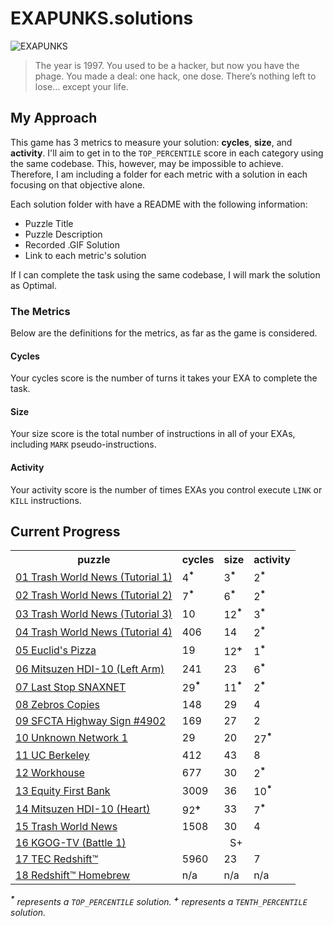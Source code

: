 # EXAPUNKS.solutions

![EXAPUNKS][logo]

[logo]: https://i.imgur.com/EZmGB2p.png "EXAPUNKS"

> The year is 1997. You used to be a hacker, but now you have the phage. You made a deal: one hack, one dose. There’s nothing left to lose… except your life.

## My Approach

This game has 3 metrics to measure your solution: **cycles**, **size**, and **activity**. I'll aim to get in to the `TOP_PERCENTILE` score in each category using the same codebase. This, however, may be impossible to achieve. Therefore, I am including a folder for each metric with a solution in each focusing on that objective alone.

Each solution folder with have a README with the following information:

-   Puzzle Title
-   Puzzle Description
-   Recorded .GIF Solution
-   Link to each metric's solution

If I can complete the task using the same codebase, I will mark the solution as Optimal.

### The Metrics

Below are the definitions for the metrics, as far as the game is considered.

#### Cycles

Your cycles score is the number of turns it takes your EXA to complete the task.

#### Size

Your size score is the total number of instructions in all of your EXAs, including `MARK` pseudo-instructions.

#### Activity

Your activity score is the number of times EXAs you control execute `LINK` or `KILL` instructions.

## Current Progress

<table>
	<tr>
		<th>puzzle</th>
		<th>cycles</th>
		<th>size</th>
		<th>activity</th>
	</tr>
	<tr>
		<td><a href="01%20Trash%20World%20News%20%28Tutorial%201%29/">01 Trash World News (Tutorial 1)</a></td>
		<td>4<sup><strong>*</strong></sup></td>
		<td>3<sup><strong>*</strong></sup></td>
		<td>2<sup><strong>*</strong></sup></td>
	</tr>
	<tr>
		<td><a href="02%20Trash%20World%20News%20%28Tutorial%202%29/">02 Trash World News (Tutorial 2)</a></td>
		<td>7<sup><strong>*</strong></sup></td>
		<td>6<sup><strong>*</strong></sup></td>
		<td>2<sup><strong>*</strong></sup></td>
	</tr>
	<tr>
		<td><a href="03%20Trash%20World%20News%20%28Tutorial%203%29/">03 Trash World News (Tutorial 3)</a></td>
		<td>10</td>
		<td>12<sup><strong>*</strong></sup></td>
		<td>3<sup><strong>*</strong></sup></td>
	</tr>
	<tr>
		<td><a href="04%20Trash%20World%20News%20%28Tutorial%204%29/">04 Trash World News (Tutorial 4)</a></td>
		<td>406</td>
		<td>14</td>
		<td>2<sup><strong>*</strong></sup></td>
	</tr>
	<tr>
		<td><a href="05%20Euclid%27s%20Pizza/">05 Euclid's Pizza</a></td>
		<td>19</td>
		<td>12<sup><strong>+</strong></sup></td>
		<td>1<sup><strong>*</strong></sup></td>
	</tr>
	<tr>
		<td><a href="06%20Mitsuzen%20HDI-10%20%28Left%20Arm%29/">06 Mitsuzen HDI-10 (Left Arm)</a></td>
		<td>241</td>
		<td>23</td>
		<td>6<sup><strong>*</strong></sup></td>
	</tr>
	<tr>
		<td><a href="07%20Last%20Stop%20SnaxNET/">07 Last Stop SNAXNET</a></td>
		<td>29<sup><strong>*</strong></sup></td>
		<td>11<sup><strong>*</strong></sup></td>
		<td>2<sup><strong>*</strong></sup></td>
	</tr>
	<tr>
		<td><a href="08%20Zebros%20Copies/">08 Zebros Copies</a></td>
		<td>148</td>
		<td>29</td>
		<td>4</td>
	</tr>
	<tr>
		<td><a href="09%20SFCTA%20Highway%20Sign%20%234902">09 SFCTA Highway Sign #4902</a></td>
		<td>169</td>
		<td>27</td>
		<td>2</td>
	</tr>
	<tr>
		<td><a href="10%20Unknown%20Network%201/">10 Unknown Network 1</a></td>
		<td>29</td>
		<td>20</td>
		<td>27<sup><strong>*</strong></sup></td>
	</tr>
	<tr>
		<td><a href="11%20UC%20Berkeley/">11 UC Berkeley</a></td>
		<td>412</td>
		<td>43</td>
		<td>8</td>
	</tr>
	<tr>
		<td><a href="12%20WorkHouse/">12 Workhouse</a></td>
		<td>677</td>
		<td>30</td>
		<td>2<sup><strong>*</strong></sup></td>
	</tr>
	<tr>
		<td><a href="13%20Equity%20First%20Bank/">13 Equity First Bank</a></td>
		<td>3009</td>
		<td>36</td>
		<td>10<sup><strong>*</strong></sup></td>
	</tr>
	<tr>
		<td><a href="14%20Mitsuzen%20HDI-10%20%28Heart%29/">14 Mitsuzen HDI-10 (Heart)</a></td>
		<td>92<sup><strong>+</strong></sup></td>
		<td>33</td>
		<td>7<sup><strong>*</strong></sup></td>
	</tr>
	<tr>
		<td><a href="15%20Trash%20World%20News/">15 Trash World News</a></td>
		<td>1508</td>
		<td>30</td>
		<td>4</td>
	</tr>
	<tr>
		<td><a href="16%20KGOG-TV%20%28Battle%201%29/">16 KGOG-TV (Battle 1)</a></td>
		<td colspan="3" style="text-align:center">S+</td>
	</tr>
	<tr>
		<td><a href="17%20TEC%20Redshift™/">17 TEC Redshift™</a></td>
		<td>5960</td>
		<td>23</td>
		<td>7</td>
	</tr>
	<tr>
		<td><a href="17%20TEC%20Redshift™%20Homebrew/">18 Redshift™ Homebrew</a></td>
		<td>n/a</td>
		<td>n/a</td>
		<td>n/a</td>
	</tr>
</table>

_<sup><strong>\*</strong></sup> represents a `TOP_PERCENTILE` solution._
_<sup><strong>+</strong></sup> represents a `TENTH_PERCENTILE` solution._
